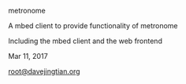 metronome

A mbed client to provide functionality of metronome

Including the mbed client and the web frontend

Mar 11, 2017

root@davejingtian.org
